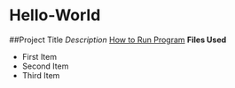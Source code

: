 # Hello-World

##Project Title
*Description*
[How to Run Program](https://www.example.com)
**Files Used**
- First Item
- Second Item
- Third Item

